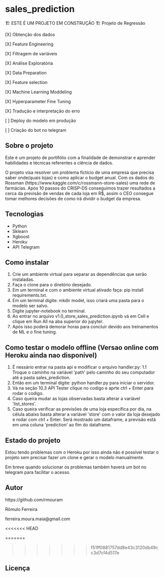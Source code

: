 # sales_prediction

🏗️ ESTE É UM PROJETO EM CONSTRUÇÃO 🏗️ Projeto de Regressão

<p> [X] Obtenção dos dados </p>
<p> [X] Feature Engineering </p>
<p> [X] Filtragem de variáveis </p>
<p> [X] Análise Exploratória </p>
<p> [X] Data Preparation </p>
<p> [X] Feature selection </p>
<p> [X] Machine Learning Moddeling </p>
<p> [X] Hyperparameter Fine Tuning </p>
<p> [X] Tradução e interpretação do erro </p>
<p> [ ] Deploy do modelo em produção </p>
<p> [ ] Criação do bot no telegram </p>

## Sobre o projeto
  <p> Este é um projeto de portifólio com a finalidade de demonstrar e aprender habilidades e técnicas referentes a ciência de dados. </p>
  <p> O projeto visa resolver um problema fictício de uma empresa que precisa saber onde(quais lojas) e como  aplicar o budget anual.
  Com os dados do Rossman (https://www.kaggle.com/c/rossmann-store-sales) uma rede de farmácias. Após 10 passos do CRISP-DS conseguimos trazer resultados a cerca da previsão de vendas de cada loja em R$, assim o CEO consegue tomar melhores decisões de como irá dividir o budget da empresa.</p>

## Tecnologias
 - Python
 - Sklearn
 - Xgboost
 - Heroku
 - API Telegram
 
## Como instalar
 1. Crie um ambiente virtual para separar as dependências que serão instaladas.
 2. Faça o clone para o diretório desejado.
 3. Em um terminal e com o ambiente virtual ativado faça: pip install requirements.txt.
 4. Em um terminal digite: mkdir model, isso criará uma pasta para o modelo ser salvo.
 5. Digite jupyter-notebook no terminal.
 6. Ao entrar no arquivo v1.0_store_sales_prediction.ipynb vá em Cell e clique em Run All na aba superior do jupyter.
 7. Após isso poderá demorar horas para concluir devido aos treinamentos de ML e o fine tuning.

## Como testar o modelo offline (Versao online com Heroku ainda nao disponível)
 1. É nessário entrar na pasta api e modificar o arquivo handler.py:
  1.1 Troque o caminho na variável 'path' pelo caminho do seu computador até a pasta sales_prediction.
 2. Então em um terminal digite: python handler.py para iniciar o servidor.
 3. Vá na seção 10.3 API Tester clique no codigo e aprte ctrl + Enter para rodar o codigo.
 4. Caso queira mudar as lojas observadas basta alterar a variável 'list_stores'.
 5. Caso queira verificar as previsões de uma loja específica por dia, na célula abaixo basta alterar a variável 'store' com o 
    valor da loja desejado e rodar com ctrl + Enter. Será mostrado um dataframe, a previsão está em uma coluna 'prediction' ao fim do dataframe.

## Estado do projeto
<p> Estou tendo problemas com o Heroku por isso ainda não é possível testar o projeto sem precisar fazer um clone e gerar o modelo manualmente.</p>
<p> Em breve quando solucionar os problemas também haverá um bot no telegram para facilitar o acesso.</p>

## Autor
<p>https://github.com/rmouram</p>
<p>Rômulo Ferreira</p>
<p>ferreira.moura.maia@gmail.com</p>
<<<<<<< HEAD

=======
>>>>>>> f51ff0881757dd8e43c3120db49cc3d7cf4d517e
## Licença



